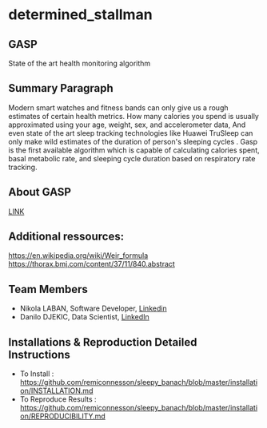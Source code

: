 # determined_stallman

## GASP

 State of the art health monitoring algorithm

## Summary Paragraph

Modern smart watches and fitness bands can only give us a rough estimates of certain health metrics. How many calories you spend is usually approximated using your age, weight, sex, and accelerometer data, And even state of the art sleep tracking technologies like Huawei TruSleep can only make wild estimates of the duration of person's sleeping cycles . Gasp is the first available algorithm which is capable of calculating calories spent, basal metabolic rate, and sleeping cycle duration based on respiratory rate tracking.

## About GASP

[LINK](https://github.com/Laban92/determined_stallman/blob/master/Article.md)

## Additional ressources:

https://en.wikipedia.org/wiki/Weir_formula  
https://thorax.bmj.com/content/37/11/840.abstract


## Team Members

- Nikola LABAN, Software Developer, [Linkedin](https://www.linkedin.com/in/nikola-laban-3b8b6b150/)
- Danilo DJEKIC, Data Scientist, [LinkedIn](https://www.linkedin.com/in/danilo-%C4%91eki%C4%87-09428565/)

##  Installations & Reproduction Detailed Instructions

- To Install : https://github.com/remiconnesson/sleepy_banach/blob/master/installation/INSTALLATION.md
- To Reproduce Results : https://github.com/remiconnesson/sleepy_banach/blob/master/installation/REPRODUCIBILITY.md